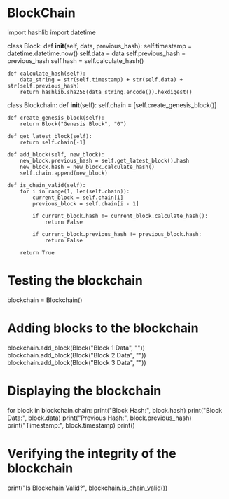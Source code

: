 # BlockChain
import hashlib
import datetime

class Block:
    def __init__(self, data, previous_hash):
        self.timestamp = datetime.datetime.now()
        self.data = data
        self.previous_hash = previous_hash
        self.hash = self.calculate_hash()

    def calculate_hash(self):
        data_string = str(self.timestamp) + str(self.data) + str(self.previous_hash)
        return hashlib.sha256(data_string.encode()).hexdigest()

class Blockchain:
    def __init__(self):
        self.chain = [self.create_genesis_block()]

    def create_genesis_block(self):
        return Block("Genesis Block", "0")

    def get_latest_block(self):
        return self.chain[-1]

    def add_block(self, new_block):
        new_block.previous_hash = self.get_latest_block().hash
        new_block.hash = new_block.calculate_hash()
        self.chain.append(new_block)

    def is_chain_valid(self):
        for i in range(1, len(self.chain)):
            current_block = self.chain[i]
            previous_block = self.chain[i - 1]

            if current_block.hash != current_block.calculate_hash():
                return False

            if current_block.previous_hash != previous_block.hash:
                return False

        return True

# Testing the blockchain
blockchain = Blockchain()

# Adding blocks to the blockchain
blockchain.add_block(Block("Block 1 Data", ""))
blockchain.add_block(Block("Block 2 Data", ""))
blockchain.add_block(Block("Block 3 Data", ""))

# Displaying the blockchain
for block in blockchain.chain:
    print("Block Hash:", block.hash)
    print("Block Data:", block.data)
    print("Previous Hash:", block.previous_hash)
    print("Timestamp:", block.timestamp)
    print()

# Verifying the integrity of the blockchain
print("Is Blockchain Valid?", blockchain.is_chain_valid())
